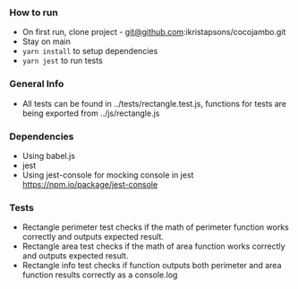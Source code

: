 ### How to run
- On first run, clone project - git@github.com:ikristapsons/cocojambo.git
- Stay on main
- `yarn install` to setup dependencies
- `yarn jest` to run tests

### General Info
- All tests can be found in ../tests/rectangle.test.js, functions for tests are being exported from ../js/rectangle.js

### Dependencies
- Using babel.js
- jest
- Using jest-console for mocking console in jest https://npm.io/package/jest-console

### Tests
- Rectangle perimeter test checks if the math of perimeter function works correctly and outputs expected result.
- Rectangle area test checks if the math of area function works correctly and outputs expected result.
- Rectangle info test checks if function outputs both perimeter and area function results correctly as a console.log